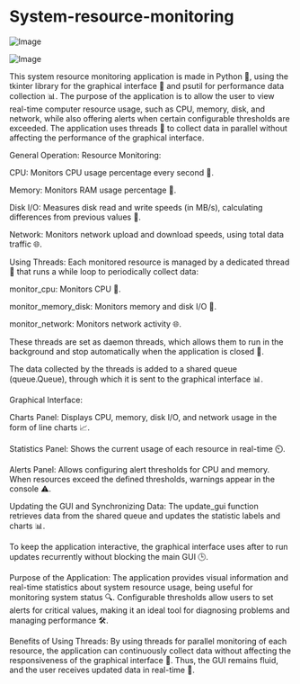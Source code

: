 # System-resource-monitoring
![Image](https://github.com/user-attachments/assets/db420316-e586-4934-aedc-44ae5bd5d905)

![Image](https://github.com/user-attachments/assets/4cb519e1-2bda-4791-88af-97a31285fc7c)

This system resource monitoring application is made in Python 🐍, using the tkinter library for the graphical interface 🎨 and psutil for performance data collection 📊. The purpose of the application is to allow the user to view real-time computer resource usage, such as CPU, memory, disk, and network, while also offering alerts when certain configurable thresholds are exceeded. The application uses threads 🧵 to collect data in parallel without affecting the performance of the graphical interface.

General Operation:
Resource Monitoring:

CPU: Monitors CPU usage percentage every second 🧠.

Memory: Monitors RAM usage percentage 🧠.

Disk I/O: Measures disk read and write speeds (in MB/s), calculating differences from previous values 💾.

Network: Monitors network upload and download speeds, using total data traffic 🌐.

Using Threads: Each monitored resource is managed by a dedicated thread 🧵 that runs a while loop to periodically collect data:

monitor_cpu: Monitors CPU 🧠.

monitor_memory_disk: Monitors memory and disk I/O 💾.

monitor_network: Monitors network activity 🌐.

These threads are set as daemon threads, which allows them to run in the background and stop automatically when the application is closed 🚪.

The data collected by the threads is added to a shared queue (queue.Queue), through which it is sent to the graphical interface 📊.

Graphical Interface:

Charts Panel: Displays CPU, memory, disk I/O, and network usage in the form of line charts 📈.

Statistics Panel: Shows the current usage of each resource in real-time ⏲️.

Alerts Panel: Allows configuring alert thresholds for CPU and memory. When resources exceed the defined thresholds, warnings appear in the console ⚠️.

Updating the GUI and Synchronizing Data: The update_gui function retrieves data from the shared queue and updates the statistic labels and charts 📊.

To keep the application interactive, the graphical interface uses after to run updates recurrently without blocking the main GUI 🕒.

Purpose of the Application:
The application provides visual information and real-time statistics about system resource usage, being useful for monitoring system status 🔍. Configurable thresholds allow users to set alerts for critical values, making it an ideal tool for diagnosing problems and managing performance 🛠️.

Benefits of Using Threads:
By using threads for parallel monitoring of each resource, the application can continuously collect data without affecting the responsiveness of the graphical interface 🧵. Thus, the GUI remains fluid, and the user receives updated data in real-time 🌟.
